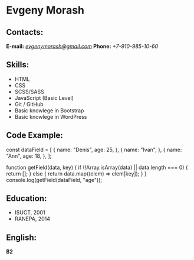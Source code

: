 # **Evgeny Morash**

## **Contacts:**

**E-mail:** *evgenymorash@gmail.com*
**Phone:** *+7-910-985-10-60*

## **Skills:**

- HTML
- CSS
- SCSS/SASS
- JavaScript (Basic Level)
- Git / GitHub
- Basic knowlege in Bootstrap
- Basic knowlege in WordPress

## **Code Example:**

const dataField = [
  {
    name: "Denis",
    age: 25,
  },
  {
    name: "Ivan",
  },
  {
    name: "Ann",
    age: 18,
  },
];

function getField(data, key) {
  if (!Array.isArray(data) || data.length === 0) {
    return [];
  } else {
    return data.map((elem) => elem[key]);
  }
}
console.log(getField(dataField, "age"));

## **Education:**

- ISUCT, 2001
- RANEPA, 2014

## **English:**

**B2**

